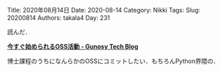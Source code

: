 ﻿Title: 2020年08月14日
Date: 2020-08-14
Category: Nikki
Tags: 
Slug: 20200814
Authors: takala4
Day: 231



読んだ．


**[今すぐ始められるOSS活動 - Gunosy Tech Blog](https://tech.gunosy.io/entry/oss_first_contribution)**



博士課程のうちになんらかのOSSにコミットしたい．もちろんPython界隈の．